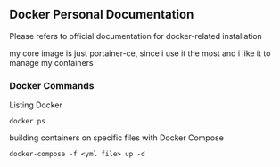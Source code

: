 ## Docker Personal Documentation
Please refers to official documentation for docker-related installation

my core image is just portainer-ce, since i use it the most and i like it to manage my containers

### Docker Commands
Listing Docker
```
docker ps
```

building containers on specific files with Docker Compose 
```
docker-compose -f <yml file> up -d
```